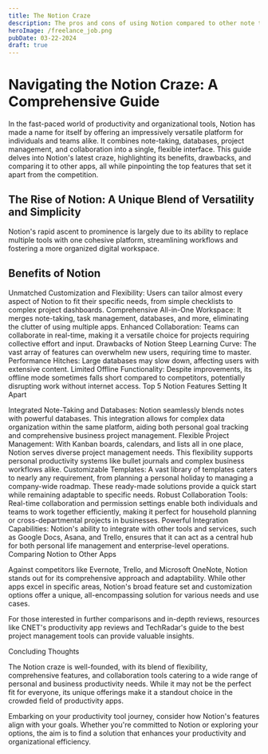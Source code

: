 ```yaml
---
title: The Notion Craze
description: The pros and cons of using Notion compared to other note taking apps and methods
heroImage: /freelance_job.png
pubDate: 03-22-2024
draft: true
---
```


# Navigating the Notion Craze: A Comprehensive Guide

In the fast-paced world of productivity and organizational tools, Notion has made a name for itself by offering an impressively versatile platform for individuals and teams alike. It combines note-taking, databases, project management, and collaboration into a single, flexible interface. This guide delves into Notion's latest craze, highlighting its benefits, drawbacks, and comparing it to other apps, all while pinpointing the top features that set it apart from the competition.

## The Rise of Notion: A Unique Blend of Versatility and Simplicity

Notion's rapid ascent to prominence is largely due to its ability to replace multiple tools with one cohesive platform, streamlining workflows and fostering a more organized digital workspace.

## Benefits of Notion

Unmatched Customization and Flexibility: Users can tailor almost every aspect of Notion to fit their specific needs, from simple checklists to complex project dashboards.
Comprehensive All-in-One Workspace: It merges note-taking, task management, databases, and more, eliminating the clutter of using multiple apps.
Enhanced Collaboration: Teams can collaborate in real-time, making it a versatile choice for projects requiring collective effort and input.
Drawbacks of Notion
Steep Learning Curve: The vast array of features can overwhelm new users, requiring time to master.
Performance Hitches: Large databases may slow down, affecting users with extensive content.
Limited Offline Functionality: Despite improvements, its offline mode sometimes falls short compared to competitors, potentially disrupting work without internet access.
Top 5 Notion Features Setting It Apart

Integrated Note-Taking and Databases: Notion seamlessly blends notes with powerful databases. This integration allows for complex data organization within the same platform, aiding both personal goal tracking and comprehensive business project management.
Flexible Project Management: With Kanban boards, calendars, and lists all in one place, Notion serves diverse project management needs. This flexibility supports personal productivity systems like bullet journals and complex business workflows alike.
Customizable Templates: A vast library of templates caters to nearly any requirement, from planning a personal holiday to managing a company-wide roadmap. These ready-made solutions provide a quick start while remaining adaptable to specific needs.
Robust Collaboration Tools: Real-time collaboration and permission settings enable both individuals and teams to work together efficiently, making it perfect for household planning or cross-departmental projects in businesses.
Powerful Integration Capabilities: Notion's ability to integrate with other tools and services, such as Google Docs, Asana, and Trello, ensures that it can act as a central hub for both personal life management and enterprise-level operations.
Comparing Notion to Other Apps

Against competitors like Evernote, Trello, and Microsoft OneNote, Notion stands out for its comprehensive approach and adaptability. While other apps excel in specific areas, Notion's broad feature set and customization options offer a unique, all-encompassing solution for various needs and use cases.

For those interested in further comparisons and in-depth reviews, resources like CNET's productivity app reviews and TechRadar's guide to the best project management tools can provide valuable insights.

Concluding Thoughts

The Notion craze is well-founded, with its blend of flexibility, comprehensive features, and collaboration tools catering to a wide range of personal and business productivity needs. While it may not be the perfect fit for everyone, its unique offerings make it a standout choice in the crowded field of productivity apps.

Embarking on your productivity tool journey, consider how Notion's features align with your goals. Whether you're committed to Notion or exploring your options, the aim is to find a solution that enhances your productivity and organizational efficiency.
